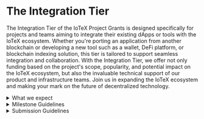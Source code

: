 # The Integration Tier

The Integration Tier of the IoTeX Project Grants is designed specifically for projects and teams aiming to integrate their existing dApps or tools with the IoTeX ecosystem. Whether you're porting an application from another blockchain or developing a new tool such as a wallet, DeFi platform, or blockchain indexing solution, this tier is tailored to support seamless integration and collaboration. With the Integration Tier, we offer not only funding based on the project's scope, popularity, and potential impact on the IoTeX ecosystem, but also the invaluable technical support of our product and infrastructure teams. Join us in expanding the IoTeX ecosystem and making your mark on the future of decentralized technology.

<details>

<summary>What we expect</summary>

* **Proven expertise and experience:** \
  Demonstrate your team's experience in the relevant field, including past projects, GitHub repositories, or other relevant work that showcases your team's capabilities.
* **Existing dApp or tool:** \
  Your project should have an existing dApp or tool on another blockchain or in development, which you intend to integrate with the IoTeX ecosystem.
* **Clear integration plan:** \
  Provide a well-defined plan outlining the steps for integration, including an estimated timeline and any resources needed.
* **Successful integration:** \
  We expect your team to complete the integration of your dApp or tool with the IoTeX ecosystem within the proposed timeline.
* **Active collaboration:** \
  Maintain active communication with the IoTeX product and infrastructure teams, ensuring smooth collaboration and addressing any technical challenges that may arise.
* **Community engagement:** \
  Engage with the IoTeX community, providing updates on the integration progress, seeking feedback, and addressing any questions or concerns.\


</details>

<details>

<summary>Milestone Guidelines</summary>

For each milestone, payouts will be issued on a monthly basis for 1 year, meaning that each milestone amount will be divided by 12 (months) and paid monthly if the relevant metric has been met for that month. Since the success of a milestone is assessed by the team monthly, it's important to keep the metrics consistent over time.

* **Number of Milestones:** \
  We encourage projects to stick to 3 milestones, unless strictly necessary.
* **Completion Time:** \
  Completing a submission should not take much more than 3 months (if you're applying for a larger project, think about splitting it into multiple submissions)
*   **Metrics:**

    Remember that these metrics are assessed monthly, and should be consistent over time. While these are the **ONLY** metrics we accept, it is up to you to attach an amount to them that is proportional to the funding you're requesting.

    \- **TVL** (Total Value Locked)

    \- **Transaction Volume**

    \- **Community Engagement**\


    Some **example metrics** might look like this:&#x20;

    * _**1M USD of TVL** (Total Transaction Locked) on IoTeX per month_
    * _More than **20,000 daily blockchain transactions** consistently over 1 month_
    * _Twitter marketing mentioning IoTeX, e.g. minimum **1 Tweet/day over one month**, with a minimum number of "**n**" impressions overall_\



* **Funds distribution across milestones:**\
  15% - 25% - 60%

</details>

<details>

<summary>Submission Guidelines</summary>

* **Project overview:** \
  Provide a detailed description of your project, including its background, purpose, and the problem it aims to solve.
* **Nature of your project:**\
  It would be good for you and your team to include some of the following info about the nature of your project. Is your project open source? Are you committing to staking a certain amount of IOTX tokens on the IoTeX chain? Are you thinking of donating a percentage of your tokens to the IoTeX Foundation? \
  **NOTE** that this info is not required, nor will it impact the outcome of your proposal, but it's definitely great to include if it applies to you in any way.&#x20;
* **Integration plan:** \
  Outline the steps your team will take to integrate the dApp or tool with the IoTeX ecosystem, including the estimated timeline and required resources.
* **Team information:** \
  Introduce your team members, their roles, and their relevant experience or skills that will contribute to the success of the integration.
* **Funding request:** \
  Specify the amount of funding requested, along with a clear breakdown of how the funds will be utilized throughout the integration process.
* **Milestones**: \
  Define the key milestones for your project, including expected completion dates and measurable outcomes to gauge progress. Please refer to the [**Milestone Guidelines**](the-integration-tier.md#milestone-guidelines) section above.&#x20;
* **Technical documentation:** \
  Provide any technical documentation necessary for the IoTeX team to understand the project and its requirements, including architectural diagrams, API specifications, or other relevant technical materials.
* **Budget breakdown:** \
  Provide a detailed breakdown of the project budget, specifying how the requested funds will be allocated, and any additional resources required to complete the project.
* **Relevant Links:**\
  It's never too much. Feel free to share all relevant links that you think would help reviewers and community members better understand your project.&#x20;

</details>
